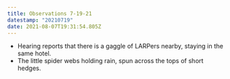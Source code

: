 ```yaml
---
title: Observations 7-19-21
datestamp: "20210719"
date: 2021-08-07T19:31:54.805Z
---
```

- Hearing reports that there is a gaggle of LARPers nearby, staying in the same hotel.
- The little spider webs holding rain, spun across the tops of short hedges.